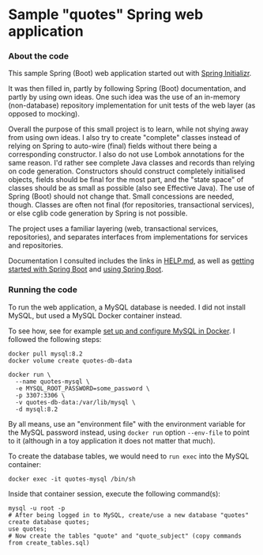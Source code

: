 # Sample "quotes" Spring web application

### About the code

This sample Spring (Boot) web application started out with
[Spring Initializr](https://start.spring.io/).

It was then filled in, partly by following Spring (Boot) documentation,
and partly by using own ideas. One such idea was the use of an
in-memory (non-database) repository implementation for unit tests of
the web layer (as opposed to mocking).

Overall the purpose of this small project is to learn,
while not shying away from using own ideas. I also try to
create "complete" classes instead of relying on Spring to
auto-wire (final) fields without there being a corresponding constructor.
I also do not use Lombok annotations for the same reason.
I'd rather see complete Java classes and records than relying on
code generation. Constructors should construct completely
initialised objects, fields should be final for the most part,
and the "state space" of classes should be as small as possible
(also see Effective Java). The use of Spring (Boot) should
not change that. Small concessions are needed, though.
Classes are often not final (for repositories, transactional services),
or else cglib code generation by Spring is not possible.

The project uses a familiar layering (web, transactional services, repositories),
and separates interfaces from implementations for services and
repositories.

Documentation I consulted includes the links in
[HELP.md](https://github.com/dvreeze/quotes/blob/master/HELP.md),
as well as [getting started with Spring Boot](https://docs.spring.io/spring-boot/docs/current/reference/html/getting-started.html#getting-started)
and [using Spring Boot](https://docs.spring.io/spring-boot/docs/current/reference/html/using.html).

### Running the code

To run the web application, a MySQL database is needed.
I did not install MySQL, but used a MySQL Docker container instead.

To see how, see for example [set up and configure MySQL in Docker](https://www.datacamp.com/tutorial/set-up-and-configure-mysql-in-docker).
I followed the following steps:
```shell
docker pull mysql:8.2
docker volume create quotes-db-data

docker run \
  --name quotes-mysql \
  -e MYSQL_ROOT_PASSWORD=some_password \
  -p 3307:3306 \
  -v quotes-db-data:/var/lib/mysql \
  -d mysql:8.2
```
By all means, use an "environment file" with the environment
variable for the MySQL password instead, using `docker run` option
`--env-file` to point to it (although in a toy application it does
not matter that much).

To create the database tables, we would need to `run exec` into the MySQL
container:
```shell
docker exec -it quotes-mysql /bin/sh
```

Inside that container session, execute the following command(s):
```shell
mysql -u root -p
# After being logged in to MySQL, create/use a new database "quotes"
create database quotes;
use quotes;
# Now create the tables "quote" and "quote_subject" (copy commands from create_tables.sql)
```
